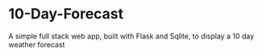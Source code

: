 # 10-Day-Forecast
A simple full stack web app, built with Flask and Sqlite, to display a 10 day weather forecast
